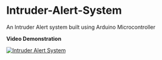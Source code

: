 # Intruder-Alert-System
An Intruder Alert system built using Arduino Microcontroller

**Video Demonstration**

[![Intruder Alert System](https://img.youtube.com/vi/VVvjYc37qXg/0.jpg)](https://www.youtube.com/watch?v=VVvjYc37qXg)
